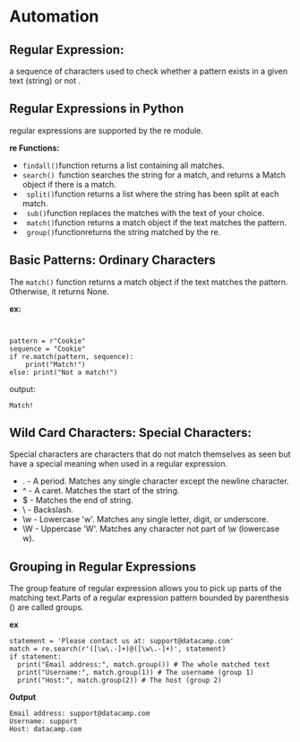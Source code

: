 # Automation

## Regular Expression:

a sequence of characters used to check whether a pattern exists in a given text (string) or not .

## Regular Expressions in Python

regular expressions are supported by the re module.

**re Functions:**

- ``` findall() ```function returns a list containing all matches.
- ```search() ```function searches the string for a match, and returns a Match object if there is a match.
- ``` split()```function returns a list where the string has been split at each match.
- ``` sub()```function replaces the matches with the text of your choice.
- ``` match()```function returns a match object if the text matches the pattern.
- ``` group()```functionreturns the string matched by the re.


## Basic Patterns: Ordinary Characters

The ```match()``` function returns a match object if the text matches the pattern. Otherwise, it returns None. 

**ex:**
```


pattern = r"Cookie"
sequence = "Cookie"
if re.match(pattern, sequence):
    print("Match!")
else: print("Not a match!")

```
output:
```
Match!
```

## Wild Card Characters: Special Characters:

Special characters are characters that do not match themselves as seen but have a special meaning when used in a regular expression.


- . - A period. Matches any single character except the newline character.
- ^ - A caret. Matches the start of the string.
- $ - Matches the end of string.
- \ - Backslash. 
- \w - Lowercase 'w'. Matches any single letter, digit, or underscore.
- \W - Uppercase 'W'. Matches any character not part of \w (lowercase w).

## Grouping in Regular Expressions 

The group feature of regular expression allows you to pick up parts of the matching text.Parts of a regular expression pattern bounded by parenthesis () are called groups.

**ex**
```
statement = 'Please contact us at: support@datacamp.com'
match = re.search(r'([\w\.-]+)@([\w\.-]+)', statement)
if statement:
  print("Email address:", match.group()) # The whole matched text
  print("Username:", match.group(1)) # The username (group 1)
  print("Host:", match.group(2)) # The host (group 2)
```

**Output**

```
Email address: support@datacamp.com
Username: support
Host: datacamp.com
```

